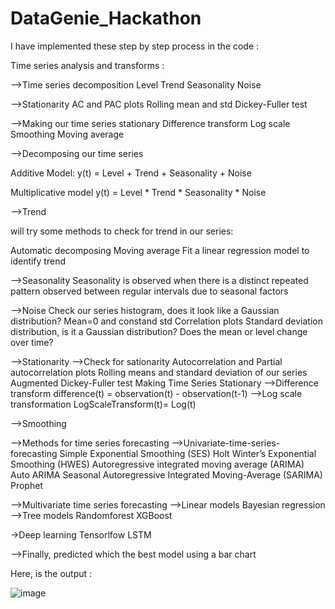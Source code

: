 # DataGenie_Hackathon

I have implemented these step by step process in the code :

Time series analysis and transforms :

-->Time series decomposition
Level
Trend
Seasonality
Noise

-->Stationarity
AC and PAC plots
Rolling mean and std
Dickey-Fuller test

-->Making our time series stationary
Difference transform
Log scale
Smoothing
Moving average

-->Decomposing our time series

Additive Model:
y(t) = Level + Trend + Seasonality + Noise

Multiplicative model
y(t) = Level * Trend * Seasonality * Noise

-->Trend

will try some methods to check for trend in our series:

Automatic decomposing
Moving average
Fit a linear regression model to identify trend

-->Seasonality
Seasonality is observed when there is a distinct repeated pattern observed between regular intervals due to seasonal factors

-->Noise
Check our series histogram, does it look like a Gaussian distribution? Mean=0 and constand std
Correlation plots
Standard deviation distribution, is it a Gaussian distribution?
Does the mean or level change over time?

-->Stationarity
-->Check for sationarity
Autocorrelation and Partial autocorrelation plots
Rolling means and standard deviation of our series
Augmented Dickey-Fuller test
Making Time Series Stationary
-->Difference transform
difference(t) = observation(t) - observation(t-1)
-->Log scale transformation
LogScaleTransform(t)= Log(t)

-->Smoothing

-->Methods for time series forecasting
-->Univariate-time-series-forecasting
Simple Exponential Smoothing (SES)
Holt Winter’s Exponential Smoothing (HWES)
Autoregressive integrated moving average (ARIMA)
Auto ARIMA
Seasonal Autoregressive Integrated Moving-Average (SARIMA)
Prophet

-->Multivariate time series forecasting
-->Linear models
Bayesian regression
-->Tree models
Randomforest
XGBoost

->Deep learning
Tensorlfow LSTM

-->Finally, predicted which the best model using a bar chart


Here, is the output :

![image](https://user-images.githubusercontent.com/76140010/224587891-1c840dde-3870-407d-bc88-3c61b2b24c96.png)
